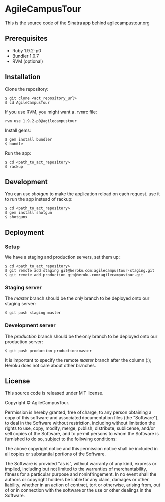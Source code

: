 # AgileCampusTour

This is the source code of the Sinatra app behind agilecampustour.org

## Prerequisites

* Ruby 1.9.2-p0
* Bundler 1.0.7
* RVM (optional)

## Installation

Clone the repository:

    $ git clone <act_repository_url>
    $ cd AgileCampusTour

If you use RVM, you might want a .rvmrc file:

    rvm use 1.9.2-p0@agilecampustour
 
Install gems:

    $ gem install bundler
    $ bundle

Run the app:

    $ cd <path_to_act_repository>
    $ rackup
    
## Development

You can use *shotgun* to make the application reload on each request. use it to run the app instead of rackup:

    $ cd <path_to_act_repository>
    $ gem install shotgun
    $ shotgunx

## Deployment

### Setup

We have a staging and production servers, set them up:

    $ cd <path_to_act_repository>
    $ git remote add staging git@heroku.com:agilecampustour-staging.git
    $ git remote add production git@heroku.com:agilecampustour.git
    
### Staging server

The *master* branch should be the only branch to be deployed onto our staging server:

    $ git push staging master
    
### Development server

The *production* branch should be the only branch to be deployed onto our production server:

    $ git push production production:master
    
It is important to specify the remote *master* branch after the column (:); Heroku does not care about other branches.

## License

This source code is released under MIT license.

Copyright © AgileCampusTour.

Permission is hereby granted, free of charge, to any person obtaining a copy of this software and associated documentation files (the "Software"), to deal in the Software without restriction, including without limitation the rights to use, copy, modify, merge, publish, distribute, sublicense, and/or sell copies of the Software, and to permit persons to whom the Software is furnished to do so, subject to the following conditions:

The above copyright notice and this permission notice shall be included in all copies or substantial portions of the Software.

The Software is provided "as is", without warranty of any kind, express or implied, including but not limited to the warranties of merchantability, fitness for a particular purpose and noninfringement. In no event shall the authors or copyright holders be liable for any claim, damages or other liability, whether in an action of contract, tort or otherwise, arising from, out of or in connection with the software or the use or other dealings in the Software.
